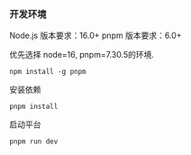 ### 开发环境

Node.js 版本要求：16.0+
pnpm 版本要求：6.0+

优先选择 node=16, pnpm=7.30.5的环境.


```
npm install -g pnpm
```

安装依赖

```
pnpm install
```

启动平台

```
pnpm run dev
```
